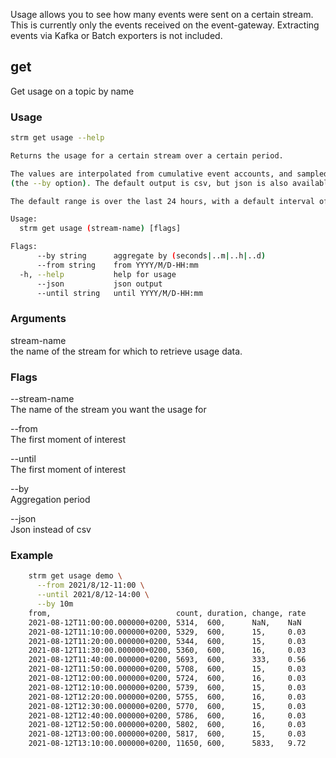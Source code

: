 Usage allows you to see how many events were sent on a certain stream.
This is currently only the events received on the event-gateway.
Extracting events via Kafka or Batch exporters is not included.

## get

Get usage on a topic by name

### Usage

```bash
strm get usage --help

Returns the usage for a certain stream over a certain period.

The values are interpolated from cumulative event accounts, and sampled over intervals
(the --by option). The default output is csv, but json is also available.

The default range is over the last 24 hours, with a default interval of 15 minutes.

Usage:
  strm get usage (stream-name) [flags]

Flags:
      --by string      aggregate by (seconds|..m|..h|..d)
      --from string    from YYYY/M/D-HH:mm
  -h, --help           help for usage
      --json           json output
      --until string   until YYYY/M/D-HH:mm
```

### Arguments

stream-name  
the name of the stream for which to retrieve usage data.

### Flags

--stream-name  
The name of the stream you want the usage for

--from  
The first moment of interest

--until  
The first moment of interest

--by  
Aggregation period

--json  
Json instead of csv

### Example

```bash
    strm get usage demo \
      --from 2021/8/12-11:00 \
      --until 2021/8/12-14:00 \
      --by 10m
    from,                            count, duration, change, rate
    2021-08-12T11:00:00.000000+0200, 5314,  600,      NaN,    NaN
    2021-08-12T11:10:00.000000+0200, 5329,  600,      15,     0.03
    2021-08-12T11:20:00.000000+0200, 5344,  600,      15,     0.03
    2021-08-12T11:30:00.000000+0200, 5360,  600,      16,     0.03
    2021-08-12T11:40:00.000000+0200, 5693,  600,      333,    0.56
    2021-08-12T11:50:00.000000+0200, 5708,  600,      15,     0.03
    2021-08-12T12:00:00.000000+0200, 5724,  600,      16,     0.03
    2021-08-12T12:10:00.000000+0200, 5739,  600,      15,     0.03
    2021-08-12T12:20:00.000000+0200, 5755,  600,      16,     0.03
    2021-08-12T12:30:00.000000+0200, 5770,  600,      15,     0.03
    2021-08-12T12:40:00.000000+0200, 5786,  600,      16,     0.03
    2021-08-12T12:50:00.000000+0200, 5802,  600,      16,     0.03
    2021-08-12T13:00:00.000000+0200, 5817,  600,      15,     0.03
    2021-08-12T13:10:00.000000+0200, 11650, 600,      5833,   9.72

```
